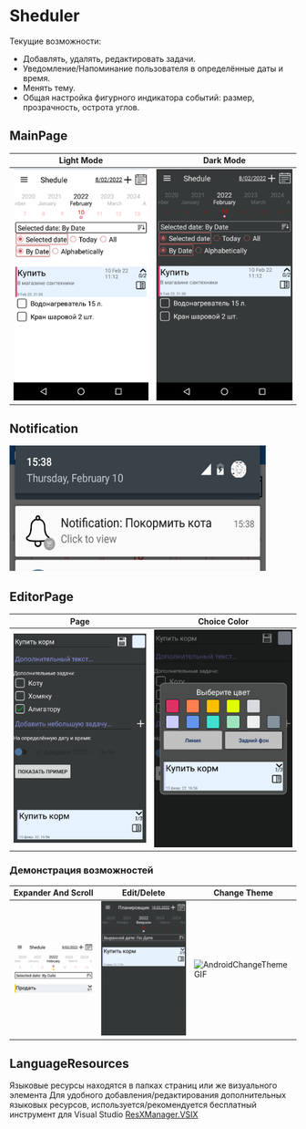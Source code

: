 # Sheduler

Текущие возможности:
- Добавлять, удалять, редактировать задачи.
- Уведомление/Напоминание пользователя в определённые даты и время.
- Менять тему.
- Общая настройка фигурного индикатора событий: размер, прозрачность, острота углов.

## MainPage
| Light Mode | Dark Mode |
| --------- | -------- |
| ![Android Screenshot](https://github.com/ClioBro/Sheduler/blob/main/art/shedule_main_page_light.png) | ![Android Screenshot](https://github.com/ClioBro/Sheduler/blob/main/art/shedule_main_page_dark.png) |

## Notification
<img src="https://github.com/ClioBro/Sheduler/blob/main/art/PopUp_Notification.png" width="450" height="220">

## EditorPage
| Page | Choice Color | 
| ---- | ------------ |
| ![Android Screenshot](https://github.com/ClioBro/Sheduler/blob/main/art/editor_dark_page.png) | ![Android Screenshot](https://github.com/ClioBro/Sheduler/blob/main/art/choose_color_dark.png) | 

### Демонстрация возможностей
| Expander And Scroll |Edit/Delete|Change Theme| 
| ------------------- |-----------|------------| 
| ![ExpandedGIF](https://github.com/ClioBro/Sheduler/blob/main/art/scroll_expander_animations.gif) |![AndroidEditDeleteGIF](https://github.com/ClioBro/Sheduler/blob/main/art/editor_animation.gif)|![AndroidChangeThemeGIF](https://github.com/ClioBro/Sheduler/blob/main/art/Theme_change_animation.gif)|

## LanguageResources
Языковые ресурсы находятся в папках страниц или же визуального элемента
Для удобного добавления/редактирования дополнительных языковых ресурсов, используется/рекомендуется бесплатный инструмент для Visual Studio [ResXManager.VSIX](https://marketplace.visualstudio.com/items?itemName=TomEnglert.ResXManager)
